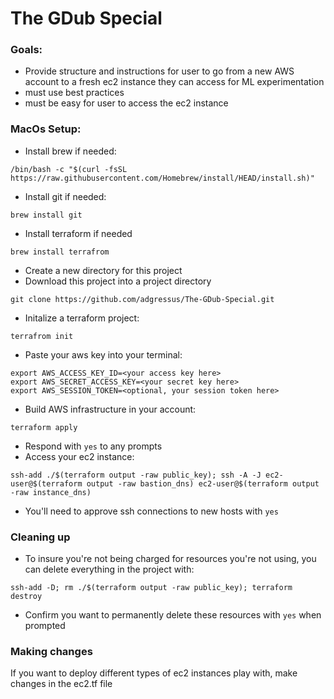 # The GDub Special

### Goals:
* Provide structure and instructions for user to go from a new AWS account to a fresh ec2 instance they can access for ML experimentation
* must use best practices
* must be easy for user to access the ec2 instance

### MacOs Setup:
* Install brew if needed:
```
/bin/bash -c "$(curl -fsSL https://raw.githubusercontent.com/Homebrew/install/HEAD/install.sh)"
```
* Install git if needed:
```
brew install git
```
* Install terraform if needed
```
brew install terrafrom
```
* Create a new directory for this project
* Download this project into a project directory
```
git clone https://github.com/adgressus/The-GDub-Special.git
```
* Initalize a terraform project:
```
terrafrom init
```
* Paste your aws key into your terminal:
```
export AWS_ACCESS_KEY_ID=<your access key here>
export AWS_SECRET_ACCESS_KEY=<your secret key here>
export AWS_SESSION_TOKEN=<optional, your session token here>
```
* Build AWS infrastructure in your account:
```
terraform apply
```
* Respond with `yes` to any prompts
* Access your ec2 instance:
```
ssh-add ./$(terraform output -raw public_key); ssh -A -J ec2-user@$(terraform output -raw bastion_dns) ec2-user@$(terraform output -raw instance_dns)
```
* You'll need to approve ssh connections to new hosts with `yes`

### Cleaning up
* To insure you're not being charged for resources you're not using, you can delete everything in the project with:
```
ssh-add -D; rm ./$(terraform output -raw public_key); terraform destroy
```
* Confirm you want to permanently delete these resources with `yes` when prompted


### Making changes
If you want to deploy different types of ec2 instances play with, make changes in the ec2.tf file
